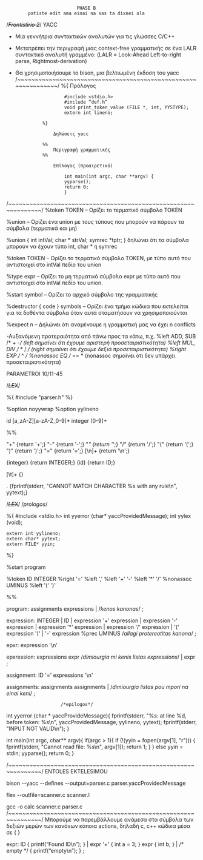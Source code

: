                               PHASE B
            patiste edit ama einai na sas ta dixnei ola
/*~~~~~~~~~~~~~~~~~~~~~~~~Frontistirio 2~~~~~~~~~~~~~~~~~~~~~~~~*/
YACC

- Μια γεννήτρια συντακτικών αναλυτών για 
τις γλώσσες C/C++
- Μετατρέπει την περιγραφή μιας context-free γραμματικής σε ένα 
LALR συντακτικό αναλυτή γραμμένο:
    (LALR = Look-Ahead Left-to-right parse, Rightmost-derivation)
- Θα χρησιμοποιήσουμε το bison, μια 
βελτιωμένη έκδοση του yacc
/*~~~~~~~~~~~~~~~~~~~~~~~~~~~~~~~~~~~~~~~~~~~~~~~~~~~~~~~~~~~~~~~*/
                %{
                    Πρόλογος

                        #include <stdio.h>
                        #include “def.h”
                        void print_token_value (FILE *, int, YYSTYPE); 
                        extern int lineno;

                %}
                
                    Δηλώσεις yacc

                %%
                    Περιγραφή γραμματικής
                %%

                    Επίλογος (προαιρετικό)

                        int main(int argc, char **argv) {
                        yyparse();
                        return 0;
                        }

/*~~~~~~~~~~~~~~~~~~~~~~~~~~~~~~~~~~~~~~~~~~~~~~~~~~~~~~~~~~~~~~~*/
%token ΤΟΚΕΝ – Ορίζει το τερματικό σύμβολο ΤΟΚΕΝ

%union – Ορίζει ένα union με τους τύπους που μπορούν 
να πάρουν τα σύμβολα (τερματικά και μη)

%union { int intVal; char * strVal; symrec *tptr; }
δηλώνει ότι τα σύμβολα μπορούν να έχουν τύπο int, char * ή 
symrec

%token <intVal> ΤΟΚΕΝ – Ορίζει το τερματικό σύμβολο 
ΤΟΚΕΝ, με τύπο αυτό που αντιστοιχεί στο intVal πεδίο 
του union

%type <intVal> expr – Ορίζει το μη τερματικό σύμβολο 
expr με τύπο αυτό που αντιστοιχεί στο intVal πεδίο του 
union.

%start symbol – Ορίζει το αρχικό σύμβολο της 
γραμματικής

%destructor { code } symbols – Ορίζει ένα τμήμα 
κώδικα που εκτελείται για τα δοθέντα σύμβολα όταν αυτά 
σταματήσουν να χρησιμοποιούνται

%expect n – Δηλώνει ότι αναμένουμε η γραμματική μας 
να έχει n conflicts

-Αυξανόμενη προτεραιότητα από πάνω προς τα κάτω, π.χ.
    %left ADD, SUB /* + -*/ (left σημαίνει ότι έχουμε αριστερή προσεταιριστικότητα)
    %left MUL, DIV /* * / */ (right σημαίνει ότι έχουμε δεξιά προσεταιριστικότητα)
    %right EXP /* ^ */ 
    %nonassoc EQ /* == * (nonassoc σημαίνει ότι δεν υπάρχει προσεταιριστικότητα)

PARAMETROI 10/11-45

/*~~~~~~~~~~~~~~~~~~~~~~~~LEX~~~~~~~~~~~~~~~~~~~~~~~~*/

%{
    #include "parser.h"
%}

%option noyywrap
%option yylineno

id          [a_zA-Z][a-zA-Z_0-9]*
integer     [0-9]+

%%

"+"         {return '+';}
"-"         {return '-';}
"*"         {return '*';}
"/"         {return '/';}
"("         {return '(';}
")"         {return ')';}
"="         {return '=';}
[\n]+       {return '\n';}

{integer}   {return INTEGER;}
{id}        {return ID;}

[\t]+       {}

.           {fprintf(stderr, "CANNOT MATCH CHARACTER %s with any rule\n", yytext);}

/*~~~~~~~~~~~~~~~~~~~~~~~~LEX~~~~~~~~~~~~~~~~~~~~~~~~*/
                      /*prologos*/

%{
    #include <stdio.h>
    int yyerror (char* yaccProvidedMessage);
    int yylex (void);

    extern int yylineno;
    extern char* yytext;
    extern FILE* yyin;
%}

%start program

%token ID INTEGER
%right '='
%left ','
%left '+' '-'
%left '*' '/'
%nonassoc UMINUS
%left '(' ')'

%%

program:            assignments expressions
                    |   /*kenos kanonas*/
                    ;

expression:         INTEGER
                    | ID
                    | expression '+' expression
                    | expression '-' expression
                    | expression '*' expression
                    | expression '/' expression
                    | '(' expression ')'
                    | '-' expression %prec UMINUS /*allagi protereotitas kanona*/
                    ;

epxr:               expression '\n' 

epxression:         expressions expr    /*dimiourgia mi kenis listas expressions*/
                    | expr
                    ;

assignment:         ID '=' expressions '\n' 

assignments:        assignments assignments
                    |   /*dimiourgia listas pou mpori na einai keni*/
                    ;


                        /*epilogos*/
int yyerror (char * yaccProvideMessage){
    fprintf(stderr, "%s: at line %d, before token: %s\n", yaccProvidedMessage, yylineno, yytext);
    fprintf(stderr, "INPUT NOT VALID\n");
}                    

int main(int argc, char** argv){
    if(argc > 1){
        if (!(yyin = fopen(argv[1], "r"))) {
            fprintf(stderr, "Cannot read file: %s\n", argv[1]);
            return 1;
        }
    }
    else
        yyin = stdin;
    yyparse();
    return 0;
}

/*~~~~~~~~~~~~~~~~~~~~~~~~~~~~~~~~~~~~~~~~~~~~~~~~~~~~~~~~~~~~~~~*/
                    ENTOLES EKTELESIMOU

bison --yacc --defines --output=parser.c parser.yaccProvidedMessage

flex --outfile=scanner.c scanner.l

gcc -o calc scanner.c parser.c
/*~~~~~~~~~~~~~~~~~~~~~~~~~~~~~~~~~~~~~~~~~~~~~~~~~~~~~~~~~~~~~~~*/
            Μπορούμε να παρεμβάλλουμε ανάμεσα 
            στα σύμβολα των δεξιών μερών των 
            κανόνων κάποια actions, δηλαδή c, c++ 
            κώδικα μέσα σε { }

expr: ID    { printf(“Found ID\n”); }
            | expr '+' { int a = 3; } expr { int b; }
            | /* empty */ { printf(“empty\n”); }
            ;   



